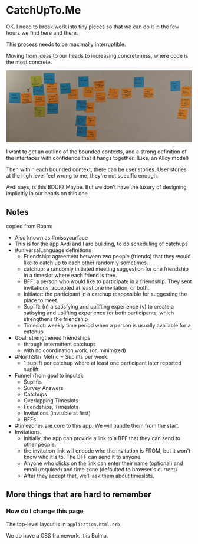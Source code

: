 # CatchUpTo.Me

OK. I need to break work into tiny pieces so that we can do it in the few hours we find here and there.

This process needs to be maximally interruptible.

Moving from ideas to our heads to increasing concreteness, where code is the most concrete.

![event storming result](sticky-notes.jpg)

I want to get an outline of the bounded contexts, and a strong definition of the interfaces with confidence that it hangs together. (Like, an Alloy model)

Then within each bounded context, there can be user stories. User stories at the high level feel wrong to me, they're not specific enough.

Avdi says, is this BDUF? Maybe. But we don't have the luxury of designing implicitly in our heads on this one.

## Notes

copied from Roam:

- Also known as #missyourface
- This is for the app Avdi and I are building, to do scheduling of catchups
- #universalLanguage definitions
    - Friendship: agreement between two people (friends) that they would like to catch up to each other randomly sometimes.
    - catchup: a randomly initiated meeting suggestion for one friendship in a timeslot where each friend is free.
    - BFF: a person who would like to participate in a friendship. They sent invitations, accepted at least one invitation, or both.
    - Initiator: the participant in a catchup responsible for suggesting the place to meet.
    - Suplift: (n) a satisfying and uplifting experience
(v) to create a satisying and uplifting experience for both participants, which strengthens the friendship
    - Timeslot: weekly time period when a person is usually available for a catchup
- Goal: strengthened friendships
    - through intermittent catchups
    - with no coordination work. (or, minimized)
- #NorthStar Metric = Suplifts per week.
    - 1 suplift per catchup where at least one participant later reported suplift
- Funnel (from goal to inputs):
    - Suplifts
    - Survey Answers
    - Catchups
    - Overlapping Timeslots
    - Friendships, Timeslots
    - Invitations (invisible at first)
    - BFFs
- #timezones are core to this app. We will handle them from the start.
- Invitations.
    - Initially, the app can provide a link to a BFF that they can send to other people.
    - the invitation link will encode who the invitation is FROM, but it won't know who it's to. The BFF can send it to anyone.
    - Anyone who clicks on the link can enter their name (optional) and email (required) and time zone (defaulted to browser's current)
    - After they accept that, we'll ask them about timeslots.

## More things that are hard to remember

### How do I change this page

The top-level layout is in `application.html.erb`

We do have a CSS framework. it is Bulma. 


